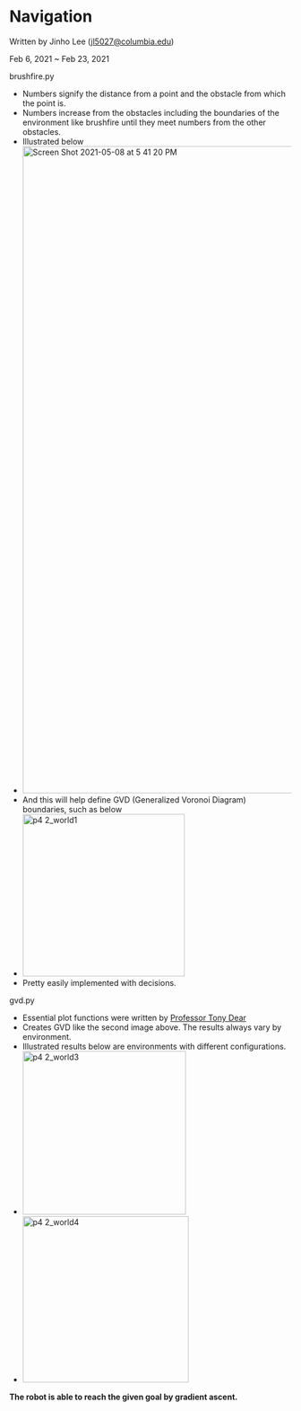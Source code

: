 # Navigation

Written by Jinho Lee (jl5027@columbia.edu)

Feb 6, 2021 ~ Feb 23, 2021

brushfire.py
- Numbers signify the distance from a point and the obstacle from which the point is.
- Numbers increase from the obstacles including the boundaries of the environment like brushfire until they meet numbers from the other obstacles. 
- Illustrated below
- <img width="1152" alt="Screen Shot 2021-05-08 at 5 41 20 PM" src="https://user-images.githubusercontent.com/60580427/117532868-9fb9d780-b024-11eb-944d-18680d3c2346.png">
- And this will help define GVD (Generalized Voronoi Diagram) boundaries, such as below
- <img width="289" alt="p4 2_world1" src="https://user-images.githubusercontent.com/60580427/117532846-857ff980-b024-11eb-8a8b-63f85bd14aef.png">
- Pretty easily implemented with decisions.

gvd.py
- Essential plot functions were written by [Professor Tony Dear](https://www.engineering.columbia.edu/faculty/tony-dear)
- Creates GVD like the second image above. The results always vary by environment.
- Illustrated results below are environments with different configurations.
- <img width="291" alt="p4 2_world3" src="https://user-images.githubusercontent.com/60580427/117533081-b876bd00-b025-11eb-9bcc-f503562216b2.png">
- <img width="296" alt="p4 2_world4" src="https://user-images.githubusercontent.com/60580427/117533085-ba408080-b025-11eb-850c-edb59fdd5d73.png">

**The robot is able to reach the given goal by gradient ascent.**
